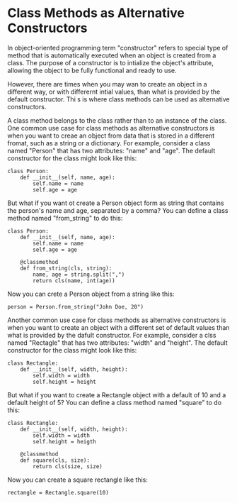 # Class Methods as Alternative Constructors
In object-oriented programming term "constructor" refers to special type of method that is 
automatically executed when an object is created from a class. The purpose of a constructor is to intialize
the object's attribute, allowing the object to be fully functional and ready to use.

However, there are times when you may wan to create an object in a different way, or with differernt intial values, than what is provided by the default constructor. Thi s
is where class methods can be used as alternative constructors.

A class method belongs to the class rather than to an instance of the class. One common use case for class methods as alternative constructors is when you want to creae an object from data that is stored in a different fromat, such as a string or a dictionary. For example, consider a class named "Person" that has two attributes: "name" and "age". The default constructor for the class might look like this:

    class Person:
        def __init__(self, name, age):
            self.name = name
            self.age = age

But what if you want ot create a Person object form as string that contains the
person's name and age, separated by a comma? You can define a class method named "from_string" to do this:

    class Person:
        def __init__(self, name, age):
            self.name = name
            self.age = age

        @classmethod
        def from_string(cls, string):
            name, age = string.split(",")    
            return cls(name, int(age))

Now you can crete a Person object from a string like this:

    person = Person.from_string("John Doe, 20")

Another common use case for class methods as alternative constructors is when you want to create an object with a different set of default values than what is provided by the dafult constructor. For example, consider a clss named "Rectagle" that has two attributes: "width" and "height". The default constructor for the class might look like this:

    class Rectangle:
        def __init__(self, width, height):
            self.width = width
            self.height = height

But what if you want to create a Rectangle object with a default of 10 and a default height of 5? You can define a class method named "square" to do this:

    class Rectangle:
        def __init__(self, width, height):
            self.width = width
            self.height = heigth

        @classmethod
        def square(cls, size):
            return cls(size, size)    

Now you can create a square rectangle like this:

    rectangle = Rectangle.square(10)
